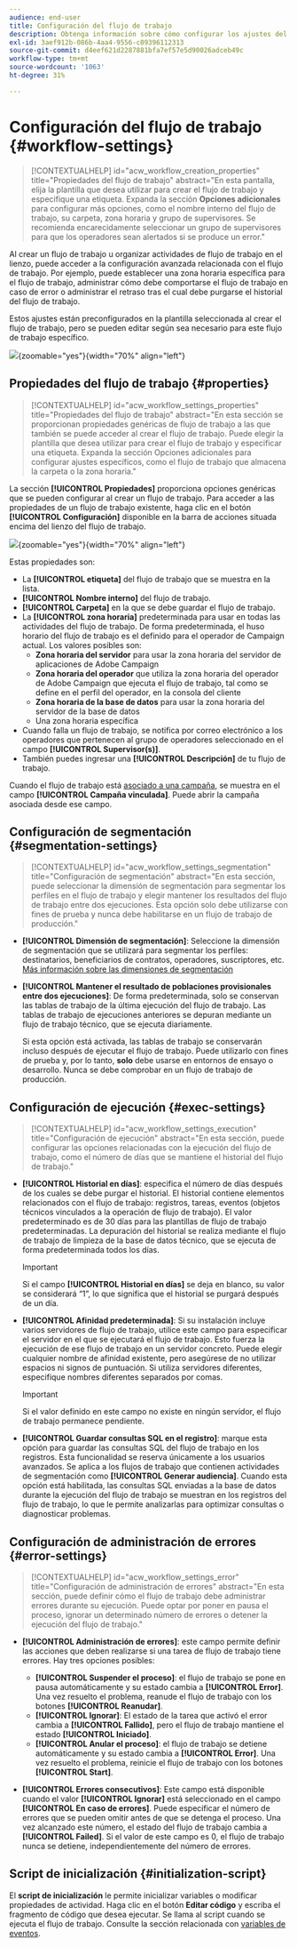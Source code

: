 ```yaml
---
audience: end-user
title: Configuración del flujo de trabajo
description: Obtenga información sobre cómo configurar los ajustes del flujo de trabajo con Adobe Campaign Web
exl-id: 3aef912b-086b-4aa4-9556-c09396112313
source-git-commit: d4eef621d2287881bfa7ef57e5d90026adceb49c
workflow-type: tm+mt
source-wordcount: '1063'
ht-degree: 31%

---
```



# Configuración del flujo de trabajo {#workflow-settings}

>[!CONTEXTUALHELP]
>id="acw_workflow_creation_properties"
>title="Propiedades del flujo de trabajo"
>abstract="En esta pantalla, elija la plantilla que desea utilizar para crear el flujo de trabajo y especifique una etiqueta. Expanda la sección **Opciones adicionales** para configurar más opciones, como el nombre interno del flujo de trabajo, su carpeta, zona horaria y grupo de supervisores. Se recomienda encarecidamente seleccionar un grupo de supervisores para que los operadores sean alertados si se produce un error."

Al crear un flujo de trabajo u organizar actividades de flujo de trabajo en el lienzo, puede acceder a la configuración avanzada relacionada con el flujo de trabajo. Por ejemplo, puede establecer una zona horaria específica para el flujo de trabajo, administrar cómo debe comportarse el flujo de trabajo en caso de error o administrar el retraso tras el cual debe purgarse el historial del flujo de trabajo.

Estos ajustes están preconfigurados en la plantilla seleccionada al crear el flujo de trabajo, pero se pueden editar según sea necesario para este flujo de trabajo específico.

![](assets/workflow-settings-button.png){zoomable="yes"}{width="70%" align="left"}

## Propiedades del flujo de trabajo {#properties}

>[!CONTEXTUALHELP]
>id="acw_workflow_settings_properties"
>title="Propiedades del flujo de trabajo"
>abstract="En esta sección se proporcionan propiedades genéricas de flujo de trabajo a las que también se puede acceder al crear el flujo de trabajo. Puede elegir la plantilla que desea utilizar para crear el flujo de trabajo y especificar una etiqueta. Expanda la sección Opciones adicionales para configurar ajustes específicos, como el flujo de trabajo que almacena la carpeta o la zona horaria."

La sección **[!UICONTROL Propiedades]** proporciona opciones genéricas que se pueden configurar al crear un flujo de trabajo. Para acceder a las propiedades de un flujo de trabajo existente, haga clic en el botón **[!UICONTROL Configuración]** disponible en la barra de acciones situada encima del lienzo del flujo de trabajo.


![](assets/workflow-settings.png){zoomable="yes"}{width="70%" align="left"}


Estas propiedades son:

* La **[!UICONTROL etiqueta]** del flujo de trabajo que se muestra en la lista.
* **[!UICONTROL Nombre interno]** del flujo de trabajo.
* **[!UICONTROL Carpeta]** en la que se debe guardar el flujo de trabajo.
* La **[!UICONTROL zona horaria]** predeterminada para usar en todas las actividades del flujo de trabajo. De forma predeterminada, el huso horario del flujo de trabajo es el definido para el operador de Campaign actual.
Los valores posibles son:
   * **Zona horaria del servidor** para usar la zona horaria del servidor de aplicaciones de Adobe Campaign
   * **Zona horaria del operador** que utiliza la zona horaria del operador de Adobe Campaign que ejecuta el flujo de trabajo, tal como se define en el perfil del operador, en la consola del cliente
   * **Zona horaria de la base de datos** para usar la zona horaria del servidor de la base de datos
   * Una zona horaria específica
* Cuando falla un flujo de trabajo, se notifica por correo electrónico a los operadores que pertenecen al grupo de operadores seleccionado en el campo **[!UICONTROL Supervisor(s)]**.
* También puedes ingresar una **[!UICONTROL Descripción]** de tu flujo de trabajo.

Cuando el flujo de trabajo está [asociado a una campaña](create-workflow.md), se muestra en el campo **[!UICONTROL Campaña vinculada]**. Puede abrir la campaña asociada desde ese campo.


## Configuración de segmentación  {#segmentation-settings}

>[!CONTEXTUALHELP]
>id="acw_workflow_settings_segmentation"
>title="Configuración de segmentación"
>abstract="En esta sección, puede seleccionar la dimensión de segmentación para segmentar los perfiles en el flujo de trabajo y elegir mantener los resultados del flujo de trabajo entre dos ejecuciones. Esta opción solo debe utilizarse con fines de prueba y nunca debe habilitarse en un flujo de trabajo de producción."

* **[!UICONTROL Dimensión de segmentación]**: Seleccione la dimensión de segmentación que se utilizará para segmentar los perfiles: destinatarios, beneficiarios de contratos, operadores, suscriptores, etc. [Más información sobre las dimensiones de segmentación](../audience/targeting-dimensions.md)

* **[!UICONTROL Mantener el resultado de poblaciones provisionales entre dos ejecuciones]**: De forma predeterminada, solo se conservan las tablas de trabajo de la última ejecución del flujo de trabajo. Las tablas de trabajo de ejecuciones anteriores se depuran mediante un flujo de trabajo técnico, que se ejecuta diariamente.

  Si esta opción está activada, las tablas de trabajo se conservarán incluso después de ejecutar el flujo de trabajo. Puede utilizarlo con fines de prueba y, por lo tanto, **solo** debe usarse en entornos de ensayo o desarrollo. Nunca se debe comprobar en un flujo de trabajo de producción.

## Configuración de ejecución  {#exec-settings}

>[!CONTEXTUALHELP]
>id="acw_workflow_settings_execution"
>title="Configuración de ejecución"
>abstract="En esta sección, puede configurar las opciones relacionadas con la ejecución del flujo de trabajo, como el número de días que se mantiene el historial del flujo de trabajo."

* **[!UICONTROL Historial en días]**: especifica el número de días después de los cuales se debe purgar el historial. El historial contiene elementos relacionados con el flujo de trabajo: registros, tareas, eventos (objetos técnicos vinculados a la operación de flujo de trabajo). El valor predeterminado es de 30 días para las plantillas de flujo de trabajo predeterminadas. La depuración del historial se realiza mediante el flujo de trabajo de limpieza de la base de datos técnico, que se ejecuta de forma predeterminada todos los días.

  >[!IMPORTANT]
  >
  >Si el campo **[!UICONTROL Historial en días]** se deja en blanco, su valor se considerará “1”, lo que significa que el historial se purgará después de un día.

* **[!UICONTROL Afinidad predeterminada]**: Si su instalación incluye varios servidores de flujo de trabajo, utilice este campo para especificar el servidor en el que se ejecutará el flujo de trabajo. Esto fuerza la ejecución de ese flujo de trabajo en un servidor concreto. Puede elegir cualquier nombre de afinidad existente, pero asegúrese de no utilizar espacios ni signos de puntuación. Si utiliza servidores diferentes, especifique nombres diferentes separados por comas.

  >[!IMPORTANT]
  >
  >Si el valor definido en este campo no existe en ningún servidor, el flujo de trabajo permanece pendiente.


* **[!UICONTROL Guardar consultas SQL en el registro]**: marque esta opción para guardar las consultas SQL del flujo de trabajo en los registros. Esta funcionalidad se reserva únicamente a los usuarios avanzados. Se aplica a los flujos de trabajo que contienen actividades de segmentación como **[!UICONTROL Generar audiencia]**. Cuando esta opción está habilitada, las consultas SQL enviadas a la base de datos durante la ejecución del flujo de trabajo se muestran en los registros del flujo de trabajo, lo que le permite analizarlas para optimizar consultas o diagnosticar problemas.

## Configuración de administración de errores  {#error-settings}

>[!CONTEXTUALHELP]
>id="acw_workflow_settings_error"
>title="Configuración de administración de errores"
>abstract="En esta sección, puede definir cómo el flujo de trabajo debe administrar errores durante su ejecución. Puede optar por poner en pausa el proceso, ignorar un determinado número de errores o detener la ejecución del flujo de trabajo."

* **[!UICONTROL Administración de errores]**: este campo permite definir las acciones que deben realizarse si una tarea de flujo de trabajo tiene errores. Hay tres opciones posibles:

   * **[!UICONTROL Suspender el proceso]**: el flujo de trabajo se pone en pausa automáticamente y su estado cambia a **[!UICONTROL Error]**. Una vez resuelto el problema, reanude el flujo de trabajo con los botones **[!UICONTROL Reanudar]**.
   * **[!UICONTROL Ignorar]**: El estado de la tarea que activó el error cambia a **[!UICONTROL Fallido]**, pero el flujo de trabajo mantiene el estado **[!UICONTROL Iniciado]**. <!-- TO ADD ONCE SCHEUDLER IS AVAILABLE This configuration is relevant for recurring tasks: if the branch includes a scheduler, it will start normally next time the workflow is executed.-->
   * **[!UICONTROL Anular el proceso]**: el flujo de trabajo se detiene automáticamente y su estado cambia a **[!UICONTROL Error]**. Una vez resuelto el problema, reinicie el flujo de trabajo con los botones **[!UICONTROL Start]**.

* **[!UICONTROL Errores consecutivos]**: Este campo está disponible cuando el valor **[!UICONTROL Ignorar]** está seleccionado en el campo **[!UICONTROL En caso de errores]**. Puede especificar el número de errores que se pueden omitir antes de que se detenga el proceso. Una vez alcanzado este número, el estado del flujo de trabajo cambia a **[!UICONTROL Failed]**. Si el valor de este campo es 0, el flujo de trabajo nunca se detiene, independientemente del número de errores.

## Script de inicialización {#initialization-script}

El **script de inicialización** le permite inicializar variables o modificar propiedades de actividad. Haga clic en el botón **Editar código** y escriba el fragmento de código que desea ejecutar. Se llama al script cuando se ejecuta el flujo de trabajo. Consulte la sección relacionada con [variables de eventos](../workflows/event-variables.md).


